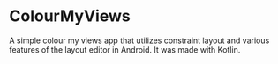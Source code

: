 # ColourMyViews
A simple colour my views app that utilizes constraint layout and various features of the layout editor in Android.
It was made with Kotlin.

